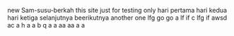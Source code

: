 new Sam-susu-berkah
this site just for testing only
hari pertama 
hari kedua
hari ketiga
selanjutnya
beerikutnya
another one
lfg
go
go
a
lf
if
c
lfg
if
awsd
ac
a
h
a
a
b 
q
a
a
aa
aa
a
a
